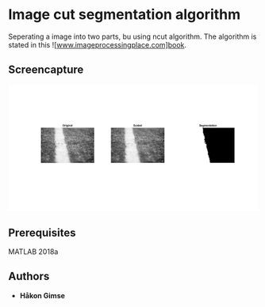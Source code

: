 ﻿# Image cut segmentation algorithm

Seperating a image into two parts, bu using ncut algorithm. The algorithm is stated in this ![www.imageprocessingplace.com]book. 



## Screencapture

![image of result](grass_with_line_result.png)

## Prerequisites

MATLAB 2018a

## Authors

* **Håkon Gimse**



